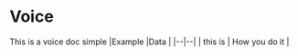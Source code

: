 # Voice

This is a voice doc simple 
|Example  |Data  |
|--|--|
| this is | How you do it  |

<!--stackedit_data:
eyJoaXN0b3J5IjpbLTE3NTUyNTg4OTNdfQ==
-->